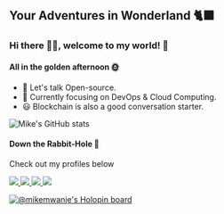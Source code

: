 
## Your Adventures in Wonderland :black_cat:

### Hi there :raising_hand_man:, welcome to my world! 🥳

#### All in the golden afternoon :sun_with_face:
- 👯 Let's talk Open-source.
- 🔭 Currently focusing on DevOps & Cloud Computing.
- 😃 Blockchain is also a good conversation starter.

![Mike's GitHub stats](https://github-readme-stats.vercel.app/api?username=123MwanjeMike&count_private=true&show_icons=true)

#### Down the Rabbit-Hole :rabbit2:

Check out my profiles below

<span align="left">
  <a href="https://www.linkedin.com/in/mike-mwanje-470b15155/">
    <img src="https://img.shields.io/badge/-LinkedIn-0a66c2?style=flat-square&logo=Linkedin&logoColor=white&link=https://www.linkedin.com/in/mike-mwanje-470b15155/" />
  </a>
  <a href="https://app.pluralsight.com/profile/mike-mwanje">
    <img src="https://img.shields.io/badge/-Pluralsight-8a1a45?style=flat-square&logo=Pluralsight&logoColor=white&link=https://app.pluralsight.com/profile/mike-mwanje" />
  </a>
  <a href="https://blog.mikemwanje.dev/">
    <img src="https://img.shields.io/badge/-Blog-2962ff?style=flat-square&logo=Hashnode&logoColor=white&link=https://blog.mwanjemike.dev/" />
  </a>
  <a href="https://github.com/123MwanjeMike/?tab=follow">
    <img src="https://img.shields.io/github/followers/123MwanjeMike?label=Follow&style=social" />
  </a>
</span>

[![@mikemwanje's Holopin board](https://holopin.me/mikemwanje)](https://holopin.io/@mikemwanje)

<!--
#### Their Evidence :memo:

Some of my certifications

<span align="left">
  <a href="https://university.mongodb.com/course_completion/7a3cecbb-e2b3-4c7e-8b34-1769fd4938cd">
    <img src="https://img.shields.io/badge/-MongoDB_for_Javascript_Developers-01684d?style=flat-square&logo=MongoDB&logoColor=white&link=https://university.mongodb.com/course_completion/7a3cecbb-e2b3-4c7e-8b34-1769fd4938cd" />
  </a>
  <a href="https://www.hackerrank.com/certificates/caf759600d1d">
    <img src="https://img.shields.io/badge/-React-2ec866?style=flat-square&logo=Hackerrank&logoColor=white&link=https://www.hackerrank.com/certificates/caf759600d1d" />
  </a>
  <a href="https://www.coursera.org/account/accomplishments/specialization/certificate/X2VX3LD6LGET">
    <img src="https://img.shields.io/badge/-Basics_of_Web_Development_&_Coding-2a73cc?style=flat-square&logo=Coursera&logoColor=white&link=https://www.coursera.org/account/accomplishments/specialization/certificate/X2VX3LD6LGET" />
  </a>
</span>

<!--
**123MwanjeMike/123MwanjeMike** is a ✨ _special_ ✨ repository because its `README.md` (this file) appears on your GitHub profile.

Here are some ideas to get you started:

- 🔭 I’m currently working on ...
- 🌱 I’m currently learning ...
- 👯 I’m looking to collaborate on ...
- 🤔 I’m looking for help with ...
- 💬 Ask me about ...
- 📫 How to reach me: ...
- 😄 Pronouns: ...
- ⚡ Fun fact: ...
-->
